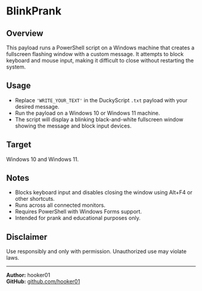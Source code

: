 # BlinkPrank

## Overview  
This payload runs a PowerShell script on a Windows machine that creates a fullscreen flashing window with a custom message. It attempts to block keyboard and mouse input, making it difficult to close without restarting the system.

## Usage  
- Replace `'WRITE_YOUR_TEXT'` in the DuckyScript `.txt` payload with your desired message.  
- Run the payload on a Windows 10 or Windows 11 machine.  
- The script will display a blinking black-and-white fullscreen window showing the message and block input devices.

## Target  
Windows 10 and Windows 11.

## Notes  
- Blocks keyboard input and disables closing the window using Alt+F4 or other shortcuts.  
- Runs across all connected monitors.  
- Requires PowerShell with Windows Forms support.  
- Intended for prank and educational purposes only.

## Disclaimer  
Use responsibly and only with permission. Unauthorized use may violate laws.

---

**Author:** hooker01  
**GitHub:** [github.com/hooker01](https://github.com/hooker01)
